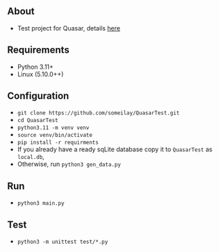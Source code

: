 ## About
* Test project for Quasar, details [here](Assignment_Python_Developer.pdf)

## Requirements
* Python 3.11+
* Linux (5.10.0++)

## Configuration
* `git clone https://github.com/someilay/QuasarTest.git`
* `cd QuasarTest`
* `python3.11 -m venv venv`
* `source venv/bin/activate`
* `pip install -r requirments`
* If you already have a ready sqLite database copy it to `QuasarTest` as `local.db`,
* Otherwise, run `python3 gen_data.py`

## Run
* `python3 main.py`

## Test 
* `python3 -m unittest test/*.py`
